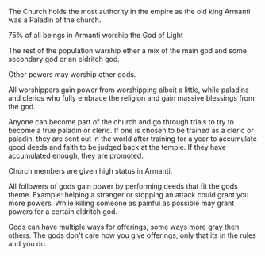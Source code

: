The Church holds the most authority in the empire as the old king Armanti was a Paladin of the church. 

75% of all beings in Armanti worship the God of Light

The rest of the population warship ether a mix of the main god and some secondary god or an eldritch god.

Other powers may worship other gods.

All worshippers gain power from worshipping albeit a little, while paladins and clerics who fully embrace the religion and gain massive blessings from the god.

Anyone can become part of the church and go through trials to try to become a true paladin or cleric.
If one is chosen to be trained as a cleric or paladin, they are sent out in the world after training for a year to accumulate good deeds and faith to be judged back at the temple. If they have accumulated enough, they are promoted.

Church members are given high status in Armanti.

All followers of gods gain power by performing deeds that fit the gods theme. Example: helping a stranger or stopping an attack could grant you more powers. While killing someone as painful as possible may grant powers for a certain eldritch god.

Gods can have multiple ways for offerings, some ways more gray then others. The gods don't care how you give offerings, only that its in the rules and you do.